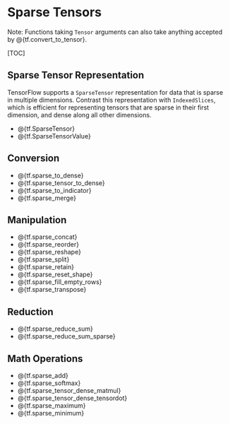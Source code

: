 # Sparse Tensors

Note: Functions taking `Tensor` arguments can also take anything accepted by
@{tf.convert_to_tensor}.

[TOC]

## Sparse Tensor Representation

TensorFlow supports a `SparseTensor` representation for data that is sparse
in multiple dimensions. Contrast this representation with `IndexedSlices`,
which is efficient for representing tensors that are sparse in their first
dimension, and dense along all other dimensions.

*   @{tf.SparseTensor}
*   @{tf.SparseTensorValue}

## Conversion

*   @{tf.sparse_to_dense}
*   @{tf.sparse_tensor_to_dense}
*   @{tf.sparse_to_indicator}
*   @{tf.sparse_merge}

## Manipulation

*   @{tf.sparse_concat}
*   @{tf.sparse_reorder}
*   @{tf.sparse_reshape}
*   @{tf.sparse_split}
*   @{tf.sparse_retain}
*   @{tf.sparse_reset_shape}
*   @{tf.sparse_fill_empty_rows}
*   @{tf.sparse_transpose}

## Reduction
*   @{tf.sparse_reduce_sum}
*   @{tf.sparse_reduce_sum_sparse}

## Math Operations
*   @{tf.sparse_add}
*   @{tf.sparse_softmax}
*   @{tf.sparse_tensor_dense_matmul}
*   @{tf.sparse_tensor_dense_tensordot}
*   @{tf.sparse_maximum}
*   @{tf.sparse_minimum}
